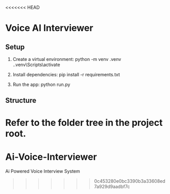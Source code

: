 <<<<<<< HEAD
# Voice AI Interviewer

## Setup
1. Create a virtual environment:
   python -m venv .venv
   .\.venv\Scripts\activate

2. Install dependencies:
   pip install -r requirements.txt

3. Run the app:
   python run.py

## Structure
Refer to the folder tree in the project root.
=======
# Ai-Voice-Interviewer
Ai Powered Voice Interview System
>>>>>>> 0c453280e0bc3390b3a33608ed7a929d9aadbf7c
